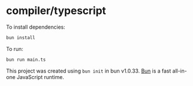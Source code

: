 # compiler/typescript

To install dependencies:

```bash
bun install
```

To run:

```bash
bun run main.ts
```

This project was created using `bun init` in bun v1.0.33. [Bun](https://bun.sh) is a fast all-in-one JavaScript runtime.
